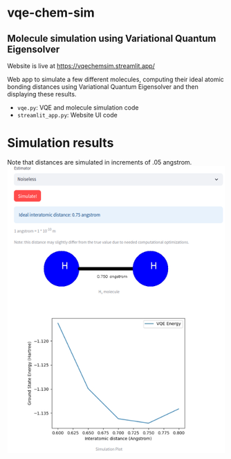 # vqe-chem-sim
## Molecule simulation using Variational Quantum Eigensolver

Website is live at https://vqechemsim.streamlit.app/

Web app to simulate a few different molecules, computing their ideal atomic bonding distances using Variational Quantum Eigensolver and then displaying these results.

- `vqe.py`: VQE and molecule simulation code
- `streamlit_app.py`: Website UI code

# Simulation results
Note that distances are simulated in increments of .05 angstrom.
![H~2~ with noiseless simulation](<sample_images/H2_noiseless.png>)